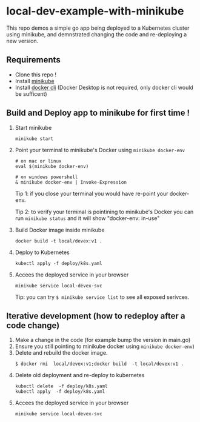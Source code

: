 # local-dev-example-with-minikube


This repo demos a simple go app being deployed to a Kubernetes cluster using minikube, and demnstrated changing the code and re-deploying a new version.


## Requirements
- Clone this repo !
- Install [minikube](https://minikube.sigs.k8s.io/docs/start/)
- Install [docker cli](https://minikube.sigs.k8s.io/docs/tutorials/docker_desktop_replacement/) (Docker Desktop is not required, only docker cli would be sufficent)


## Build and Deploy app to minikube for first time !

1. Start minikube
    ```console
    minikube start
    ```

2. Point your terminal to minikube's Docker using `minikube docker-env`
    ```console
    # on mac or linux
    eval $(minikube docker-env)
    ```

    ```console
    # on windows powershell
    & minikube docker-env | Invoke-Expression
    ```

    Tip 1: if you close your terminal you would have re-point your docker-env.

    Tip 2: to verify your terminal is pointining to minikube's Docker you can run `minikube status` and it will show "docker-env: in-use"

4. Build Docker image inside minikube

    ```console
    docker build -t local/devex:v1 . 
    ```
4. Deploy to Kubernetes
    ```console
    kubectl apply -f deploy/k8s.yaml 
    ```
5. Accees the deployed service in your browser
    ```console
    minikube service local-devex-svc
    ```
    Tip: you can try `$ minikube service list` to see all exposed serivces.


## Iterative development (how to redeploy after a code change)

1. Make a change in the code (for example bump the version in main.go) 
2. Ensure you still pointing to minikube docker using `minikube docker-env`)
3. Delete and rebuild the docker image. 
    ```console
    $ docker rmi  local/devex:v1;docker build  -t local/devex:v1 .
    ```
4.  Delete old deployment and re-deploy to kubernetes
    ```console
    kubectl delete  -f deploy/k8s.yaml 
    kubectl apply  -f deploy/k8s.yaml 
    ```
5. Accees the deployed service in your browser
    ```console
    minikube service local-devex-svc
    ```
